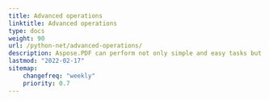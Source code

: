 ```yaml
---
title: Advanced operations
linktitle: Advanced operations
type: docs
weight: 90
url: /python-net/advanced-operations/
description: Aspose.PDF can perform not only simple and easy tasks but also cope with more complex goals. Check the next section for advanced users and developers.
lastmod: "2022-02-17"
sitemap:
    changefreq: "weekly"
    priority: 0.7
---
```


